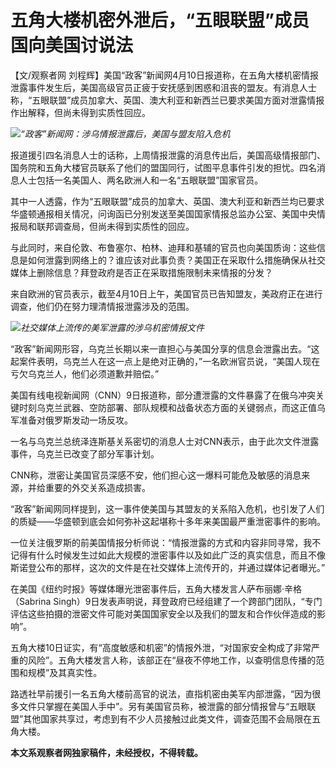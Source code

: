 # 五角大楼机密外泄后，“五眼联盟”成员国向美国讨说法

【文/观察者网
刘程辉】美国“政客”新闻网4月10日报道称，在五角大楼机密情报泄露事件发生后，美国高级官员正疲于安抚感到困惑和沮丧的盟友。有消息人士称，“五眼联盟”成员加拿大、英国、澳大利亚和新西兰已要求美国方面对泄露情报作出解释，但尚未得到实质性回应。

![](https://inews.gtimg.com/newsapp_bt/0/15774978716/1000)_“政客”新闻网：涉乌情报泄露后，美国与盟友陷入危机_

报道援引四名消息人士的话称，上周情报泄露的消息传出后，美国高级情报部门、国务院和五角大楼官员联系了他们的盟国同行，试图平息事件引发的担忧。四名消息人士包括一名美国人、两名欧洲人和一名“五眼联盟”国家官员。

其中一人透露，作为“五眼联盟”成员的加拿大、英国、澳大利亚和新西兰均已要求华盛顿通报相关情况，问询函已分别发送至美国国家情报总监办公室、美国中央情报局和联邦调查局，但尚未得到实质性的回应。

与此同时，来自伦敦、布鲁塞尔、柏林、迪拜和基辅的官员也向美国质询：这些信息是如何泄露到网络上的？谁应该对此事负责？美国正在采取什么措施确保从社交媒体上删除信息？拜登政府是否正在采取措施限制未来情报的分发？

来自欧洲的官员表示，截至4月10日上午，美国官员已告知盟友，美政府正在进行调查，他们仍在努力理清情报泄露涉及的范围。

![](https://inews.gtimg.com/newsapp_bt/0/15774978718/1000)_社交媒体上流传的美军泄露的涉乌机密情报文件_

“政客”新闻网形容，乌克兰长期以来一直担心与美国分享的信息会泄露出去。“这起案件表明，乌克兰人在这一点上是绝对正确的，”一名欧洲官员说，“美国人现在亏欠乌克兰人，他们必须道歉并赔偿。”

美国有线电视新闻网（CNN）9日报道称，部分遭泄露的文件暴露了在俄乌冲突关键时刻乌克兰武器、空防部署、部队规模和战备状态方面的关键弱点，而这正值乌军准备对俄罗斯发动一场反攻。

一名与乌克兰总统泽连斯基关系密切的消息人士对CNN表示，由于此次文件泄露事件，乌克兰已改变了部分军事计划。

CNN称，泄密让美国官员深感不安，他们担心这一爆料可能危及敏感的消息来源，并给重要的外交关系造成损害。

“政客”新闻网同样提到，这一事件使美国与其盟友的关系陷入危机，也引发了人们的质疑——华盛顿到底会如何弥补这起堪称十多年来美国最严重泄密事件的影响。

一位关注俄罗斯的前美国情报分析师说：“情报泄露的方式和内容非同寻常，我不记得有什么时候发生过如此大规模的泄密事件以及如此广泛的真实信息，而且不像斯诺登公布的那样，这次的文件是在社交媒体上流传开的，并通过媒体记者曝光。”

在美国《纽约时报》等媒体曝光泄密事件后，五角大楼发言人萨布丽娜·辛格（Sabrina
Singh）9日发表声明说，拜登政府已经组建了一个跨部门团队，“专门评估这些拍摄的泄密文件可能对美国国家安全以及我们的盟友和合作伙伴造成的影响”。

五角大楼10日证实，有“高度敏感和机密”的情报外泄，“对国家安全构成了非常严重的风险”。五角大楼发言人称，该部正在“昼夜不停地工作，以查明信息传播的范围和规模”及其真实性。

路透社早前援引一名五角大楼前高官的说法，直指机密由美军内部泄露，“因为很多文件只掌握在美国人手中”。另有美国官员称，被泄露的部分情报曾与“五眼联盟”其他国家共享过，考虑到有不少人员接触过此类文件，调查范围不会局限在五角大楼。

**本文系观察者网独家稿件，未经授权，不得转载。**

